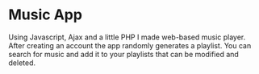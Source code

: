 # Music App
Using Javascript, Ajax and a little PHP I made web-based music player. After creating an account the app randomly generates a playlist. 
You can search for music and add it to your playlists that can be modified and deleted. 
